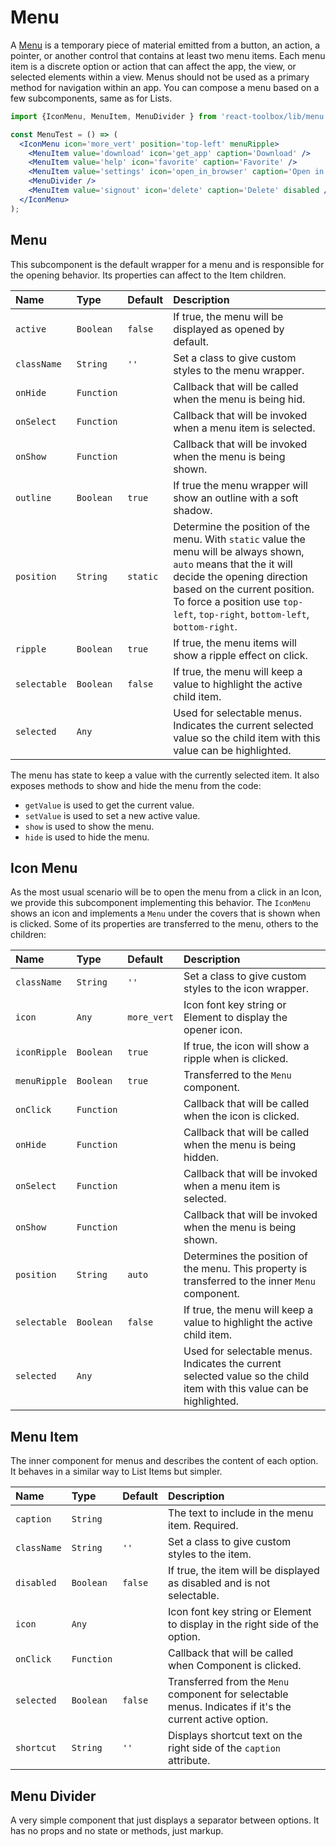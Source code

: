 # Menu

A [Menu](https://www.google.com/design/spec/components/menus.html) is a temporary piece of material emitted from a button, an action, a pointer, or another control that contains at least two menu items. Each menu item is a discrete option or action that can affect the app, the view, or selected elements within a view. Menus should not be used as a primary method for navigation within an app. You can compose a menu based on a few subcomponents, same as for Lists.

<!-- example -->
```jsx
import {IconMenu, MenuItem, MenuDivider } from 'react-toolbox/lib/menu';

const MenuTest = () => (
  <IconMenu icon='more_vert' position='top-left' menuRipple>
    <MenuItem value='download' icon='get_app' caption='Download' />
    <MenuItem value='help' icon='favorite' caption='Favorite' />
    <MenuItem value='settings' icon='open_in_browser' caption='Open in app' />
    <MenuDivider />
    <MenuItem value='signout' icon='delete' caption='Delete' disabled />
  </IconMenu>
);
```

## Menu

This subcomponent is the default wrapper for a menu and is responsible for the opening behavior. Its properties can affect to the Item children.

| Name              | Type          | Default         | Description|
|:-----|:-----|:-----|:-----|
| `active`   | `Boolean`    | `false`    | If true, the menu will be displayed as opened by default.|
| `className`   | `String`    |  `''`    | Set a class to give custom styles to the menu wrapper.|
| `onHide`    | `Function`    |    | Callback that will be called when the menu is being hid. |
| `onSelect`    | `Function`    |    | Callback that will be invoked when a menu item is selected. |
| `onShow`    | `Function`    |    | Callback that will be invoked when the menu is being shown. |
| `outline`    | `Boolean`    | `true`  | If true the menu wrapper will show an outline with a soft shadow. |
| `position`    | `String`    | `static`  | Determine the position of the menu. With `static` value the menu will be always shown, `auto` means that the it will decide the opening direction based on the current position. To force a position use `top-left`, `top-right`, `bottom-left`, `bottom-right`. |
| `ripple`    | `Boolean`    | `true`  | If true, the menu items will show a ripple effect on click. |
| `selectable`    | `Boolean`    | `false`  | If true, the menu will keep a value to highlight the active child item. |
| `selected`    | `Any`    |  | Used for selectable menus. Indicates the current selected value so the child item with this value can be highlighted. |

The menu has state to keep a value with the currently selected item. It also exposes methods to show and hide the menu from the code:

- `getValue` is used to get the current value.
- `setValue` is used to set a new active value.
- `show` is used to show the menu.
- `hide` is used to hide the menu.

## Icon Menu

As the most usual scenario will be to open the menu from a click in an Icon, we provide this subcomponent implementing this behavior. The `IconMenu` shows an icon and implements a `Menu` under the covers that is shown when is clicked. Some of its properties are transferred to the menu, others to the children:

| Name              | Type          | Default         | Description|
|:-----|:-----|:-----|:-----|
| `className`   | `String`    |  `''`    | Set a class to give custom styles to the icon wrapper.|
| `icon`    | `Any`    | `more_vert`  | Icon font key string or Element to display the opener icon. |
| `iconRipple`    | `Boolean`    | `true`  | If true, the icon will show a ripple when is clicked. |
| `menuRipple`    | `Boolean`    | `true`  | Transferred to the `Menu` component. |
| `onClick`    | `Function`    |    | Callback that will be called when the icon is clicked. |
| `onHide`    | `Function`    |    | Callback that will be called when the menu is being hidden. |
| `onSelect`    | `Function`    |    | Callback that will be invoked when a menu item is selected. |
| `onShow`    | `Function`    |    | Callback that will be invoked when the menu is being shown. |
| `position`    | `String`    | `auto`  | Determines the position of the menu. This property is transferred to the inner `Menu` component. |
| `selectable`    | `Boolean`    | `false`  | If true, the menu will keep a value to highlight the active child item. |
| `selected`    | `Any`    |  | Used for selectable menus. Indicates the current selected value so the child item with this value can be highlighted. |

## Menu Item

The inner component for menus and describes the content of each option. It behaves in a similar way to List Items but simpler.

| Name              | Type          | Default         | Description|
|:-----|:-----|:-----|:-----|
| `caption`   | `String`    |    | The text to include in the menu item. Required.|
| `className`   | `String`    |  `''`    | Set a class to give custom styles to the item.|
| `disabled`   | `Boolean`    |  `false`    | If true, the item will be displayed as disabled and is not selectable.|
| `icon`    | `Any`    |  | Icon font key string or Element to display in the right side of the option. |
| `onClick`    | `Function`    |    | Callback that will be called when Component is clicked. |
| `selected`    | `Boolean`    | `false`  | Transferred from the `Menu` component for selectable menus. Indicates if it's the current active option. |
| `shortcut`    | `String`    | `''`  | Displays shortcut text on the right side of the `caption` attribute. |

## Menu Divider

A very simple component that just displays a separator between options. It has no props and no state or methods, just markup.
